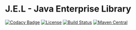 # J.E.L - Java Enterprise Library

[![Codacy Badge](https://api.codacy.com/project/badge/Grade/e0fbd30d18454373baeff7239339261b)](https://www.codacy.com/app/lorislab/jee?utm_source=github.com&amp;utm_medium=referral&amp;utm_content=lorislab/jee&amp;utm_campaign=Badge_Grade)
[![License](https://img.shields.io/badge/License-Apache%202.0-blue.svg)](https://opensource.org/licenses/Apache-2.0)
[![Build Status](https://travis-ci.com/lorislab/jel8.png?branch=develop)](https://travis-ci.org/lorislab/jel)
[![Maven Central](https://maven-badges.herokuapp.com/maven-central/org.lorislab/jel/badge.svg)](https://maven-badges.herokuapp.com/maven-central/org.lorislab/jel)
